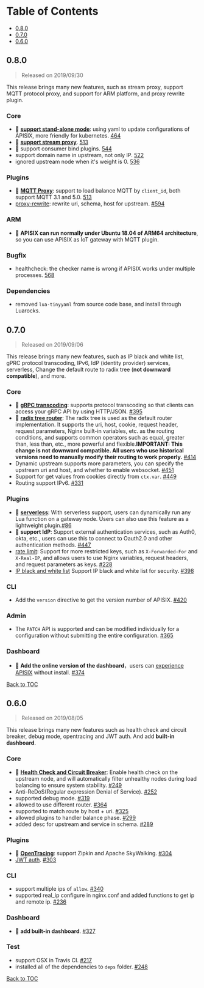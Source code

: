 # Table of Contents

- [0.8.0](#080)
- [0.7.0](#070)
- [0.6.0](#060)

## 0.8.0
> Released on 2019/09/30

This release brings many new features, such as stream proxy, support MQTT protocol proxy,
and support for ARM platform, and proxy rewrite plugin.

### Core
- :sunrise: **[support stand-alone mode](https://github.com/iresty/apisix/blob/master/doc/stand-alone-cn.md)**: using yaml to update configurations of APISIX, more friendly for kubernetes. [464](https://github.com/iresty/apisix/pull/464)
- :sunrise: **[support stream proxy](https://github.com/iresty/apisix/blob/master/doc/stream-proxy.md)**. [513](https://github.com/iresty/apisix/pull/513)
- :sunrise: support consumer bind plugins. [544](https://github.com/iresty/apisix/pull/544)
- support domain name in upstream, not only IP. [522](https://github.com/iresty/apisix/pull/522)
- ignored upstream node when it's weight is 0. [536](https://github.com/iresty/apisix/pull/536)

### Plugins
- :sunrise: **[MQTT Proxy](https://github.com/iresty/apisix/blob/master/doc/plugins/mqtt-proxy.md)**: support to load balance MQTT by `client_id`, both support MQTT 3.1 and 5.0. [513](https://github.com/iresty/apisix/pull/513)
- [proxy-rewrite](https://github.com/iresty/apisix/blob/master/doc/plugins/proxy-rewrite.md): rewrite uri,
 schema, host for upstream. [#594](https://github.com/iresty/apisix/pull/594)

### ARM
- :sunrise: **APISIX can run normally under Ubuntu 18.04 of ARM64 architecture**, so you can use APISIX as IoT gateway with MQTT plugin.

### Bugfix
- healthcheck: the checker name is wrong if APISIX works under multiple processes. [568](https://github.com/iresty/apisix/issues/568)

### Dependencies
- removed `lua-tinyyaml` from source code base, and install through Luarocks.

## 0.7.0

> Released on 2019/09/06

This release brings many new features, such as IP black and white list, gPRC protocol transcoding, IPv6, IdP (identity provider) services, serverless, Change the default route to radix tree (**not downward compatible**), and more.

### Core
- :sunrise: **[gRPC transcoding](https://github.com/iresty/apisix/blob/master/doc/plugins/grpc-transcoding.md)**: supports protocol transcoding so that clients can access your gRPC API by using HTTP/JSON. [#395](https://github.com/iresty/apisix/issues/395)
- :sunrise: **[radix tree router](https://github.com/iresty/apisix/blob/master/doc/router-radixtree.md)**: The radix tree is used as the default router implementation. It supports the uri, host, cookie, request header, request parameters, Nginx built-in variables, etc. as the routing conditions, and supports common operators such as equal, greater than, less than, etc., more powerful and flexible.**IMPORTANT: This change is not downward compatible. All users who use historical versions need to manually modify their routing to work properly.** [#414](https://github.com/iresty/apisix/issues/414)
- Dynamic upstream supports more parameters, you can specify the upstream uri and host, and whether to enable websocket. [#451](https://github.com/iresty/apisix/pull/451)
- Support for get values from cookies directly from `ctx.var`. [#449](https://github.com/iresty/apisix/pull/449)
- Routing support IPv6. [#331](https://github.com/iresty/apisix/issues/331)

### Plugins
- :sunrise: **[serverless](https://github.com/iresty/apisix/blob/master/doc/plugins/serverless.md)**: With serverless support, users can dynamically run any Lua function on a gateway node. Users can also use this feature as a lightweight plugin.[#86](https://github.com/iresty/apisix/pull/86)
- :sunrise: **support IdP**: Support external authentication services, such as Auth0, okta, etc., users can use this to connect to Oauth2.0 and other authentication methods. [#447](https://github.com/iresty/apisix/pull/447)
- [rate limit](https://github.com/iresty/apisix/blob/master/doc/plugins/limit-conn.md): Support for more restricted keys, such as `X-Forwarded-For` and `X-Real-IP`, and allows users to use Nginx variables, request headers, and request parameters as keys. [#228](https://github.com/iresty/apisix/issues/228)
- [IP black and white list](https://github.com/iresty/apisix/blob/master/doc/plugins/ip-restriction.md) Support IP black and white list for security. [#398](https://github.com/iresty/apisix/pull/398)

### CLI
- Add the `version` directive to get the version number of APISIX. [#420](https://github.com/iresty/apisix/issues/420)

### Admin
- The `PATCH` API is supported and can be modified individually for a configuration without submitting the entire configuration. [#365](https://github.com/iresty/apisix/pull/365)

### Dashboard
- :sunrise: **Add the online version of the dashboard**，users can [experience APISIX](http://apisix.iresty.com/) without install. [#374](https://github.com/iresty/apisix/issues/374)


[Back to TOC](#table-of-contents)


## 0.6.0

> Released on 2019/08/05

This release brings many new features such as health check and circuit breaker, debug mode, opentracing and JWT auth. And add **built-in dashboard**.

### Core
- :sunrise: **[Health Check and Circuit Breaker](https://github.com/iresty/apisix/blob/master/doc/health-check.md)**: Enable health check on the upstream node, and will automatically filter unhealthy nodes during load balancing to ensure system stability. [#249](https://github.com/iresty/apisix/pull/249)
- Anti-ReDoS(Regular expression Denial of Service). [#252](https://github.com/iresty/apisix/pull/250)
- supported debug mode. [#319](https://github.com/iresty/apisix/pull/319)
- allowed to use different router. [#364](https://github.com/iresty/apisix/pull/364)
- supported to match route by host + uri. [#325](https://github.com/iresty/apisix/pull/325)
- allowed plugins to handler balance phase. [#299](https://github.com/iresty/apisix/pull/299)
- added desc for upstream and service in schema. [#289](https://github.com/iresty/apisix/pull/289)

### Plugins
- :sunrise: **[OpenTracing](https://github.com/iresty/apisix/blob/master/doc/plugins/zipkin.md)**: support Zipkin and Apache SkyWalking. [#304](https://github.com/iresty/apisix/pull/304)
- [JWT auth](https://github.com/iresty/apisix/blob/master/doc/plugins/jwt-auth-cn.md). [#303](https://github.com/iresty/apisix/pull/303)

### CLI
- support multiple ips of `allow`. [#340](https://github.com/iresty/apisix/pull/340)
- supported real_ip configure in nginx.conf and added functions to get ip and remote ip. [#236](https://github.com/iresty/apisix/pull/236)

### Dashboard
- :sunrise: **add built-in dashboard**. [#327](https://github.com/iresty/apisix/pull/327)

### Test
- support OSX in Travis CI. [#217](https://github.com/iresty/apisix/pull/217)
- installed all of the dependencies to `deps` folder. [#248](https://github.com/iresty/apisix/pull/248)

[Back to TOC](#table-of-contents)
